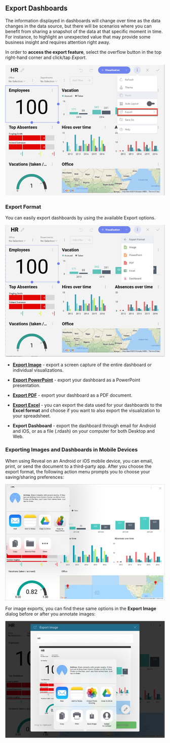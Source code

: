 ## Export Dashboards

The information displayed in dashboards will change over time as the
data changes in the data source, but there will be scenarios where you
can benefit from sharing a snapshot of the data at that specific moment
in time. For instance, to highlight an unexpected value that may provide
some business insight and requires attention right away.

In order to **access the export feature**, select the overflow button in
the top right-hand corner and click/tap *Export*.

![Export option in the overflow menu](images/export-dashboards-menu.png)

### Export Format

You can easily export dashboards by using the available Export options.

![Export formats available](images/export-formats.png)

  - [**Export Image**](export-as-images.md) - export a screen capture of the entire
    dashboard or individual visualizations.

  - [**Export PowerPoint**](export-as-powerpoint-presentation.md) - export your
    dashboard as a PowerPoint presentation.

  - [**Export PDF**](export-as-pdf-document.md) - export your dashboard as a PDF
    document.

  - [**Export Excel**](export-as-excel-data-format.md) - you can export the data used for your dashboards to the **Excel format** and choose if you want to also export the visualization to your spreadsheet.

  - **Export Dashboard** - export the dashboard through email for Android and iOS, or as a file (.rdash) on your computer for both Desktop and Web.

<a name='mobile-devices'></a>
### Exporting Images and Dashboards in Mobile Devices

When using Reveal on an Android or iOS mobile device, you can email,
print, or send the document to a third-party app. After you choose the
export format, the following action menu prompts you to choose your
saving/sharing preferences:

![Export preview actions on mobile devices](images/export-preview-actions.png)

For image exports, you can find these same options in the **Export
Image** dialog before or after you annotate images:

![Export image preview actions](images/export-image-preview-actions.png)
